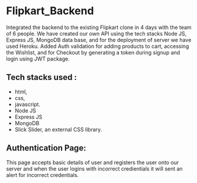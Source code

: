 # Flipkart_Backend

Integrated the backend to the existing Flipkart clone in 4 days with the team of 6 people. We have created our own API using the tech stacks Node JS, Express JS, MongoDB data base, and for the deployment of server we have used Heroku. Added Auth validation for adding products to cart, accessing the Wishlist, and for Checkout by generating a token during signup and login using JWT package.

[](https://github.com/vasukomuravelli/Flipkart_Backend#tech-stacks-used-)Tech stacks used :
-------------------------------------------------------------------------------------------

-   html,
-   css,
-   javascript.
-   Node JS
-   Express JS
-   MongoDB
-   Slick Slider, an external CSS library.

[](https://github.com/vasukomuravelli/Flipkart_Backend#authentication-page)Authentication Page:
-----------------------------------------------------------------------------------------------

This page accepts basic details of user and registers the user onto our server and when the user logins with incorrect credientials it will sent an alert for incorrect credentials.
